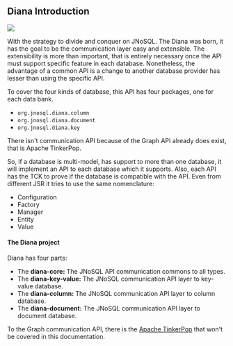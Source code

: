 ## Diana Introduction

![](../../images/duke-diana-min.png)

With the strategy to divide and conquer on JNoSQL. The Diana was born, it has the goal to be the communication layer easy and extensible. The extensibility is more than important, that is entirely necessary once the API must support specific feature in each database. Nonetheless, the advantage of a common API is a change to another database provider has lesser than using the specific API.

To cover the four kinds of database, this API has four packages, one for each data bank.

* `org.jnosql.diana.column`
* `org.jnosql.diana.document`
* `org.jnosql.diana.key`

There isn't communication API because of the Graph API already does exist, that is Apache TinkerPop. 

So, if a database is multi-model, has support to more than one database, it will implement an API to each database which it supports. Also, each API has the TCK to prove if the database is compatible with the API. Even from different JSR it tries to use the same nomenclature:

* Configuration
* Factory
* Manager
* Entity
* Value

#### The Diana project

Diana has four parts:

* The **diana-core:** The JNoSQL API communication commons to all types.
* The **diana-key-value:** The JNoSQL communication API layer to key-value database.
* The **diana-column:** The JNoSQL communication API layer to column database.
* The **diana-document:** The JNoSQL communication API layer to document database.


To the Graph communication API, there is the [Apache TinkerPop](http://tinkerpop.apache.org/) that won't be covered in this documentation.
